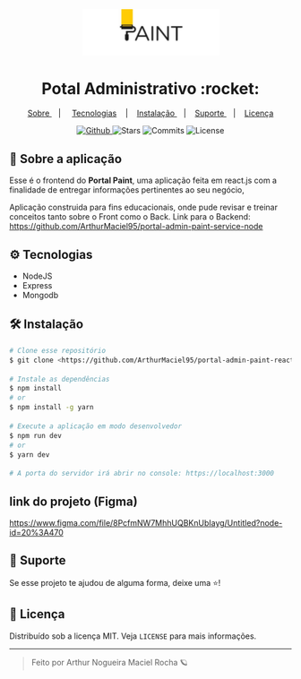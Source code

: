 <div align="center">
  <img src='./doc/logo.png' width="245px" />
</div>
  
<div align="center">
  <h1>Potal Administrativo :rocket:</h1>
</div>
 
<p align="center" >
  <a href="#-sobre-a-aplica%C3%A7%C3%A3o"> Sobre </a> &nbsp;&nbsp;&nbsp;| &nbsp;&nbsp;&nbsp;
  <a href="#-tecnologias">Tecnologias</a> &nbsp;&nbsp;&nbsp;|&nbsp;&nbsp;&nbsp;
  <a href="#-instalação"> Instalação </a> &nbsp;&nbsp;&nbsp;|&nbsp;&nbsp;&nbsp;
  <a href="#-suporte"> Suporte </a> &nbsp;&nbsp;&nbsp;|&nbsp;&nbsp;&nbsp;
  <a href="#-licen%C3%A7a">Licença</a>
</p>

<p align="center">
  <a href="https://github.com/ArthurMaciel95" target="_blank">
    <img src="https://img.shields.io/static/v1?label=author&message=ArthurRocha&color=fff&labelColor=ffdf00" alt="Github"> 
  </a>
  <img src="https://img.shields.io/github/stars/ArthurMaciel95/portal-admin-paint-react?color=fff&labelColor=ffdf00" alt="Stars">
  <img src="https://img.shields.io/github/last-commit/ArthurMaciel95/portal-admin-paint-react?color=fff&labelColor=ffdf00" alt="Commits">
  <img src="https://img.shields.io/static/v1?label=license&message=MIT&color=fff&labelColor=ffdf00" alt="License">
</p>


## 📌 Sobre a aplicação
Esse é o frontend do **Portal Paint**, uma aplicação feita em react.js com a finalidade de entregar informações pertinentes ao seu negócio,

Aplicação construida para fins educacionais, onde pude revisar e treinar conceitos tanto sobre o Front como o Back.
Link para o Backend:
https://github.com/ArthurMaciel95/portal-admin-paint-service-node

## ⚙ Tecnologias
- NodeJS
- Express
- Mongodb

## 🛠 Instalação

```bash
# Clone esse repositório
$ git clone <https://github.com/ArthurMaciel95/portal-admin-paint-react.git>

# Instale as dependências
$ npm install
# or
$ npm install -g yarn

# Execute a aplicação em modo desenvolvedor
$ npm run dev
# or
$ yarn dev

# A porta do servidor irá abrir no console: https://localhost:3000
```

## link do projeto (Figma) 
https://www.figma.com/file/8PcfmNW7MhhUQBKnUbIayg/Untitled?node-id=20%3A470

## 🥳 Suporte
Se esse projeto te ajudou de alguma forma, deixe uma ⭐️!

## 📝 Licença

Distribuído sob a licença MIT. Veja `LICENSE` para mais informações.

---
<blockquote>
    Feito por Arthur Nogueira Maciel Rocha 🪐
</blockquote>
